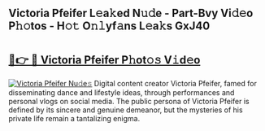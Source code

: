 ## Victoria Pfeifer L𝚎a𝚔ed N𝚞𝚍e - Part-Bvy Vi𝚍𝚎o P𝚑𝚘tos - H𝚘𝚝 O𝚗𝚕yf𝚊ns L𝚎a𝚔s GxJ40

# <h2><a href="http://kf50j9.oniu.top/?m=Victoria+Pfeifer">🔗👉 🔴 Victoria Pfeifer P𝚑ot𝚘𝚜 V𝚒d𝚎o</a></h2>

[![Victoria Pfeifer Nu𝚍e𝚜](https://i.imgur.com/0qMVB7G.gif)](http://kf50j9.oniu.top/?m=Victoria+Pfeifer)
Digital content creator Victoria Pfeifer, famed for disseminating dance and lifestyle ideas, through performances and personal vlogs on social media. The public persona of Victoria Pfeifer is defined by its sincere and genuine demeanor, but the mysteries of his private life remain a tantalizing enigma.  
